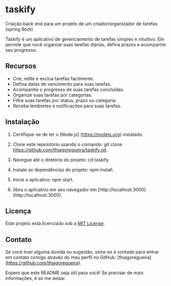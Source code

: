 # taskify
Criação back end para um projeto de um criador/organizador de tarefas (spring Boot)


Taskify é um aplicativo de gerenciamento de tarefas simples e intuitivo. Ele permite que você organize suas tarefas diárias, defina prazos e acompanhe seu progresso.

## Recursos

- Crie, edite e exclua tarefas facilmente.
- Defina datas de vencimento para suas tarefas.
- Acompanhe o progresso de suas tarefas concluídas.
- Organize suas tarefas por categorias.
- Filtre suas tarefas por status, prazo ou categoria.
- Receba lembretes e notificações para suas tarefas.


## Instalação

1. Certifique-se de ter o [Node.js] (https://nodejs.org) instalado.
   
2. Clone este repositório usando o comando:
     git clone https://github.com/thiagoregueira/taskify.git.
    
3. Navegue até o diretório do projeto:
     cd taskify.

4. Instale as dependências do projeto:
     npm install.

5. Inicie o aplicativo:
     npm start.

6. Abra o aplicativo em seu navegador em  [http://localhost:3000] (http://localhost:3000).


## Licença

Este projeto está licenciado sob a [MIT License](LICENSE).

## Contato

Se você tiver alguma dúvida ou sugestão, sinta-se à vontade para entrar em contato comigo através do meu perfil no GitHub: [thiagoregueira] (https://github.com/thiagoregueira).

Espero que este README seja útil para você! Se precisar de mais informações, é só me avisar.
